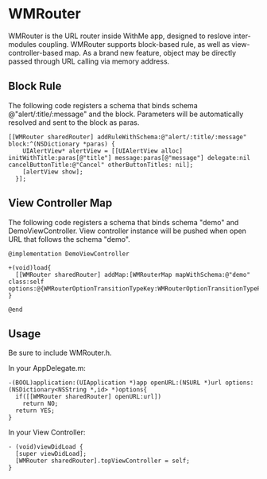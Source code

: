 # WMRouter

WMRouter is the URL router inside WithMe app, designed to reslove inter-modules coupling. 
WMRouter supports block-based rule, as well as view-controller-based map.
As a brand new feature, object may be directly passed through URL calling via memory address.


## Block Rule

The following code registers a schema that binds schema @"alert/:title/:message" and the block. Parameters will be automatically resolved and sent to the block as paras.

```objc
[[WMRouter sharedRouter] addRuleWithSchema:@"alert/:title/:message" block:^(NSDictionary *paras) {
    UIAlertView* alertView = [[UIAlertView alloc] initWithTitle:paras[@"title"] message:paras[@"message"] delegate:nil cancelButtonTitle:@"Cancel" otherButtonTitles: nil];
    [alertView show];
  }];
  ```



## View Controller Map

The following code registers a schema that binds schema "demo" and DemoViewController. View controller instance will be pushed when open URL that follows the schema "demo".

```objc
@implementation DemoViewController

+(void)load{
  [[WMRouter sharedRouter] addMap:[WMRouterMap mapWithSchema:@"demo" class:self options:@{WMRouterOptionTransitionTypeKey:WMRouterOptionTransitionTypePush}]];
}  

@end                                                                                                                      
```


## Usage

Be sure to include WMRouter.h.

In your AppDelegate.m:
```objc
-(BOOL)application:(UIApplication *)app openURL:(NSURL *)url options:(NSDictionary<NSString *,id> *)options{
  if([[WMRouter sharedRouter] openURL:url])
    return NO;
  return YES;
}
```

In your View Controller:

```objc
- (void)viewDidLoad {
  [super viewDidLoad];
  [WMRouter sharedRouter].topViewController = self;
}
